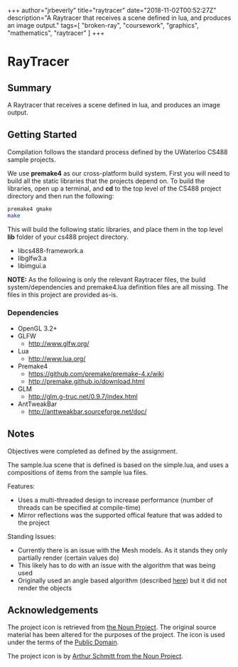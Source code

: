 +++
author="jrbeverly"
title="raytracer"
date="2018-11-02T00:52:27Z"
description="A Raytracer that receives a scene defined in lua, and produces an image output."
tags=[
  "broken-ray",
  "coursework",
  "graphics",
  "mathematics",
  "raytracer"
]
+++

# RayTracer

## Summary

A Raytracer that receives a scene defined in lua, and produces an image output.

## Getting Started

Compilation follows the standard process defined by the UWaterloo CS488 sample projects.

We use **premake4** as our cross-platform build system. First you will need to build all
the static libraries that the projects depend on. To build the libraries, open up a
terminal, and **cd** to the top level of the CS488 project directory and then run the
following:

```bash
premake4 gmake
make
```

This will build the following static libraries, and place them in the top level **lib** folder of your cs488 project directory.

* libcs488-framework.a
* libglfw3.a
* libimgui.a

**NOTE:** As the following is only the relevant Raytracer files, the build system/dependencies and premake4.lua definition files are all missing. The files in this project are provided as-is.

### Dependencies

* OpenGL 3.2+
* GLFW
  * http://www.glfw.org/
* Lua
  * http://www.lua.org/
* Premake4
  * https://github.com/premake/premake-4.x/wiki
  * http://premake.github.io/download.html
* GLM
  * http://glm.g-truc.net/0.9.7/index.html
* AntTweakBar
  * http://anttweakbar.sourceforge.net/doc/

## Notes

Objectives were completed as defined by the assignment.

The sample.lua scene that is defined is based on the simple.lua, and uses a compositions of items from the sample
lua files.

Features:

* Uses a multi-threaded design to increase performance (number of threads can be specified at compile-time)
* Mirror reflections was the supported offical feature that was added to the project

Standing Issues:

* Currently there is an issue with the Mesh models.  As it stands they only partially render (certain values do)
* This likely has to do with an issue with the algorithm that was being used
* Originally used an angle based algorithm (described [here](http://paulbourke.net/geometry/polygonmesh/)) but it did not render the objects

## Acknowledgements

The project icon is retrieved from [the Noun Project](docs/icon/icon.json). The original source material has been altered for the purposes of the project. The icon is used under the terms of the [Public Domain](https://creativecommons.org/publicdomain/zero/1.0/).

The project icon is by [Arthur Schmitt from the Noun Project](https://thenounproject.com/term/laser-cutter/18232/).
